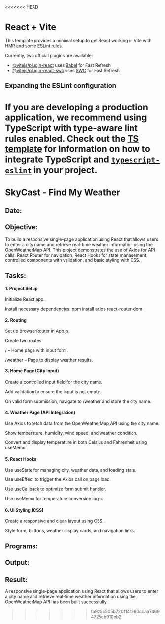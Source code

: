 <<<<<<< HEAD
# React + Vite

This template provides a minimal setup to get React working in Vite with HMR and some ESLint rules.

Currently, two official plugins are available:

- [@vitejs/plugin-react](https://github.com/vitejs/vite-plugin-react/blob/main/packages/plugin-react) uses [Babel](https://babeljs.io/) for Fast Refresh
- [@vitejs/plugin-react-swc](https://github.com/vitejs/vite-plugin-react/blob/main/packages/plugin-react-swc) uses [SWC](https://swc.rs/) for Fast Refresh

## Expanding the ESLint configuration

If you are developing a production application, we recommend using TypeScript with type-aware lint rules enabled. Check out the [TS template](https://github.com/vitejs/vite/tree/main/packages/create-vite/template-react-ts) for information on how to integrate TypeScript and [`typescript-eslint`](https://typescript-eslint.io) in your project.
=======
# SkyCast - Find My Weather
## Date:
## Objective:
To build a responsive single-page application using React that allows users to enter a city name and retrieve real-time weather information using the OpenWeatherMap API. This project demonstrates the use of Axios for API calls, React Router for navigation, React Hooks for state management, controlled components with validation, and basic styling with CSS.
## Tasks:

#### 1. Project Setup
Initialize React app.

Install necessary dependencies: npm install axios react-router-dom

#### 2. Routing
Set up BrowserRouter in App.js.

Create two routes:

/ – Home page with input form.

/weather – Page to display weather results.

#### 3. Home Page (City Input)
Create a controlled input field for the city name.

Add validation to ensure the input is not empty.

On valid form submission, navigate to /weather and store the city name.

#### 4. Weather Page (API Integration)
Use Axios to fetch data from the OpenWeatherMap API using the city name.

Show temperature, humidity, wind speed, and weather condition.

Convert and display temperature in both Celsius and Fahrenheit using useMemo.

#### 5. React Hooks
Use useState for managing city, weather data, and loading state.

Use useEffect to trigger the Axios call on page load.

Use useCallback to optimize form submit handler.

Use useMemo for temperature conversion logic.

#### 6. UI Styling (CSS)
Create a responsive and clean layout using CSS.

Style form, buttons, weather display cards, and navigation links.

## Programs:

## Output:

## Result:
A responsive single-page application using React that allows users to enter a city name and retrieve real-time weather information using the OpenWeatherMap API has been built successfully. 
>>>>>>> fa925c505b720f141960ccaa74694725cb910eb2
